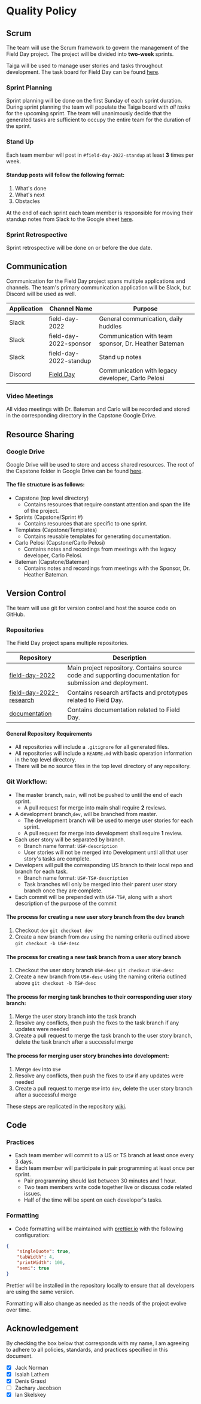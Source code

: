 # Quality Policy

## Scrum

The team will use the Scrum framework to govern the management of the Field Day project. The project will be divided into **two-week** sprints.

Taiga will be used to manage user stories and tasks throughout development. The task board for Field Day can be found [here](https://tree.taiga.io/project/jlnorma4-field-day-capstone-project/).

### Sprint Planning

Sprint planning will be done on the first Sunday of each sprint duration.
During sprint planning the team will populate the Taiga board with _all tasks_ for the upcoming sprint.
The team will unanimously decide that the generated tasks are sufficient to occupy the entire team for the duration of the sprint.

### Stand Up

Each team member will post in `#field-day-2022-standup` at least **3** times per week.

#### Standup posts will follow the following format:

1. What's done
2. What's next
3. Obstacles

At the end of each sprint each team member is responsible for moving their standup notes from Slack
to the Google sheet [here](https://docs.google.com/spreadsheets/d/1w-NvV3TirU2b-vhc_i9atq4p5Iq6dCsULkxHvz-hnAI/edit?usp=sharing).

### Sprint Retrospective

Sprint retrospective will be done on or before the due date.

## Communication

Communication for the Field Day project spans multiple applications and channels. The team's primary communication application will be Slack, but Discord will be used as well.

| Application | Channel Name                               | Purpose                                              |
| ----------- | ------------------------------------------ | ---------------------------------------------------- |
| Slack       | field-day-2022                             | General communication, daily huddles                 |
| Slack       | field-day-2022-sponsor                     | Communication with team sponsor, Dr. Heather Bateman |
| Slack       | field-day-2022-standup                     | Stand up notes                                       |
| Discord     | [Field Day](https://discord.gg/qfWDMEdUfr) | Communication with legacy developer, Carlo Pelosi    |

### Video Meetings

All video meetings with Dr. Bateman and Carlo will be recorded and stored in the corresponding directory in the Capstone Google Drive.

## Resource Sharing

### Google Drive

Google Drive will be used to store and access shared resources. The root of the Capstone folder in Google Drive can be
found [here](https://drive.google.com/drive/folders/19JDGxjSamYeW-ZXcv5gNdX_IfooPdGxY?usp=sharing).

#### The file structure is as follows:

-   Capstone (top level directory)
    -   Contains resources that require constant attention and span the life of the project.
-   Sprints (Capstone/Sprint #)
    -   Contains resources that are specific to one sprint.
-   Templates (Capstone/Templates)
    -   Contains reusable templates for generating documentation.
-   Carlo Pelosi (Capstone/Carlo Pelosi)
    -   Contains notes and recordings from meetings with the legacy developer, Carlo Pelosi.
-   Bateman (Capstone/Bateman)
    -   Contains notes and recordings from meetings with the Sponsor, Dr. Heather Bateman.

## Version Control

The team will use git for version control and host the source code on GitHub.

### Repositories

The Field Day project spans multiple repositories.

| Repository                                                                           | Description                                                                                               |
| ------------------------------------------------------------------------------------ | --------------------------------------------------------------------------------------------------------- |
| [field-day-2022](https://github.com/Field-Day-2022/field-day-2022)                   | Main project repository. Contains source code and supporting documentation for submission and deployment. |
| [field-day-2022-research](https://github.com/Field-Day-2022/field-day-2022-research) | Contains research artifacts and prototypes related to Field Day.                                          |
| [documentation](https://github.com/Field-Day-2022/documentation)                     | Contains documentation related to Field Day.                                                              |

#### General Repository Requirements

-   All repositories will include a `.gitignore` for all generated files.
-   All repositories will include a `README.md` with basic operation information in the top level directory.
-   There will be no source files in the top level directory of any repository.

### Git Workflow:

-   The master branch, `main`, will not be pushed to until the end of each sprint.
    -   A pull request for merge into main shall require **2** reviews.
-   A development branch,`dev`, will be branched from master.
    -   The development branch will be used to merge user stories for each sprint.
    -   A pull request for merge into development shall require **1** review.
-   Each user story will be separated by branch.
    -   Branch name format: `US#-description`
    -   User stories will not be merged into Development until all that user story's tasks are complete.
-   Developers will pull the corresponding US branch to their local repo and branch for each task.
    -   Branch name format: `US#-TS#-description`
    -   Task branches will only be merged into their parent user story branch once they are complete.
-   Each commit will be prepended with `US#-TS#`, along with a short description of the purpose of the commit

#### The process for creating a new user story branch from the dev branch

1. Checkout `dev`
   `git checkout dev`
2. Create a new branch from `dev` using the naming criteria outlined above
   `git checkout -b US#-desc`

#### The process for creating a new task branch from a user story branch

1. Checkout the user story branch `US#-desc`
   `git checkout US#-desc`
2. Create a new branch from `US#-desc` using the naming criteria outlined above
   `git checkout -b TS#-desc`

#### The process for merging task branches to their corresponding user story branch:

1. Merge the user story branch into the task branch
2. Resolve any conflicts, then push the fixes to the task branch if any updates were needed
3. Create a pull request to merge the task branch to the user story branch, delete the task branch after a successful merge

#### The process for merging user story branches into development:

1. Merge `dev` into `US#`
2. Resolve any conflicts, then push the fixes to `US#` if any updates were needed
3. Create a pull request to merge `US#` into `dev`, delete the user story branch after a successful merge

These steps are replicated in the repository [wiki](https://github.com/Field-Day-2022/field-day-2022/wiki).

## Code

### Practices

-   Each team member will commit to a US or TS branch at least once every 3 days.
-   Each team member will participate in pair programming at least once per sprint.
    -   Pair programming should last between 30 minutes and 1 hour.
    -   Two team members write code together live or discuss code related issues.
    -   Half of the time will be spent on each developer's tasks.

### Formatting

-   Code formatting will be maintained with [prettier.io](https://prettier.io/) with the following configuration:

```json
{
    "singleQuote": true,
    "tabWidth": 4,
    "printWidth": 100,
    "semi": true
}
```

Prettier will be installed in the repository locally to ensure that all developers are using the same version.

Formatting will also change as needed as the needs of the project evolve over time.

## Acknowledgement

By checking the box below that corresponds with my name, I am agreeing to adhere to all policies, standards,
and practices specified in this document.

-   [x] Jack Norman
-   [x] Isaiah Lathem
-   [x] Denis Grassl
-   [ ] Zachary Jacobson
-   [x] Ian Skelskey
